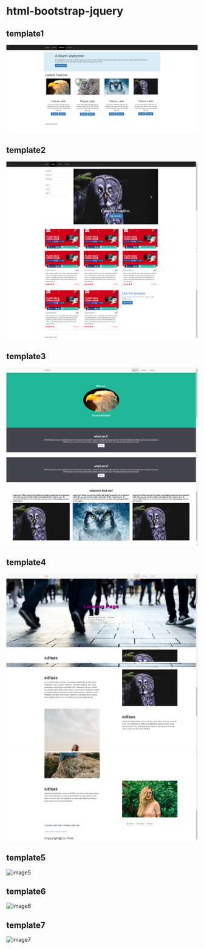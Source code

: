 # html-bootstrap-jquery

## template1

![image1](https://github.com/hoale240803/html-bootstrap-jquery/blob/main/2-example/img/template1.png)

## template2

![image2](https://github.com/hoale240803/html-bootstrap-jquery/blob/main/2-example/img/template2.png)
![image2](https://github.com/hoale240803/html-bootstrap-jquery/blob/main/2-example/img/template2_1.png)

## template3

![image3](https://github.com/hoale240803/html-bootstrap-jquery/blob/main/2-example/img/template3.png)
![image3](https://github.com/hoale240803/html-bootstrap-jquery/blob/main/2-example/img/template3_1.png)

## template4

![image4](https://github.com/hoale240803/html-bootstrap-jquery/blob/main/2-example/img/template4.png)
![image4](https://github.com/hoale240803/html-bootstrap-jquery/blob/main/2-example/img/template4_1.png)
![image4](https://github.com/hoale240803/html-bootstrap-jquery/blob/main/2-example/img/template4_2.png)

## template5

![image5]()

## template6

![image6]()

## template7

![image7]()
